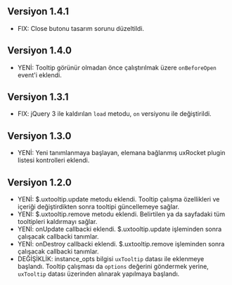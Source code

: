 ## Versiyon 1.4.1
- FIX: Close butonu tasarım sorunu düzeltildi.
## Versiyon 1.4.0
- YENİ: Tooltip görünür olmadan önce çalıştırılmak üzere `onBeforeOpen` event'i eklendi.

## Versiyon 1.3.1
- FIX: jQuery 3 ile kaldırılan `load` metodu, `on` versiyonu ile değiştirildi.

## Versiyon 1.3.0
- YENİ: Yeni tanımlanmaya başlayan, elemana bağlanmış uxRocket plugin listesi kontrolleri eklendi.

## Versiyon 1.2.0
- YENİ: $.uxtooltip.update metodu eklendi. Tooltip çalışma özellikleri ve içeriği değiştirdikten sonra tooltipi güncellemeye sağlar.
- YENİ: $.uxtooltip.remove metodu eklendi. Belirtilen ya da sayfadaki tüm tooltipleri kaldırmayı sağlar.
- YENİ: onUpdate callbacki eklendi. $.uxtooltip.update işleminden sonra çalışacak callbacki tanımlar.
- YENİ: onDestroy callbacki eklendi. $.uxtooltip.remove işleminden sonra çalışacak callbacki tanımlar.
- DEĞİŞİKLİK: instance_opts bilgisi `uxTooltip` datası ile eklenmeye başlandı. Tooltip çalışması da `options` değerini göndermek yerine, `uxTooltip` datası üzerinden alınarak yapılmaya başlandı.